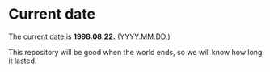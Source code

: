# Current date

The current date is **1998.08.22.** (YYYY.MM.DD.)

This repository will be good when the world ends, so we will know how long it lasted.